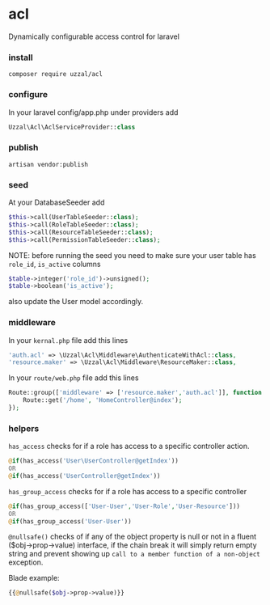 # acl

Dynamically configurable access control for laravel

### install

```
composer require uzzal/acl
```

### configure
In your laravel config/app.php under providers add 

```php
Uzzal\Acl\AclServiceProvider::class
```
### publish
```
artisan vendor:publish
```

### seed
At your DatabaseSeeder add

```php
$this->call(UserTableSeeder::class);        
$this->call(RoleTableSeeder::class);
$this->call(ResourceTableSeeder::class);
$this->call(PermissionTableSeeder::class);
```

NOTE: before running the seed you need to make sure your user table has `role_id`, `is_active` columns
```php
$table->integer('role_id')->unsigned();
$table->boolean('is_active');
```
also update the User model accordingly.

### middleware
In your `kernal.php` file add this lines
```php
'auth.acl' => \Uzzal\Acl\Middleware\AuthenticateWithAcl::class,        
'resource.maker' => \Uzzal\Acl\Middleware\ResourceMaker::class,
```
In your `route/web.php` file add this lines
```php
Route::group(['middleware' => ['resource.maker','auth.acl']], function () {    
    Route::get('/home', 'HomeController@index');    
});
```
### helpers

`has_access` checks for if a role has access to a specific controller action.
```php
@if(has_access('User\UserController@getIndex'))
OR
@if(has_access('UserController@getIndex'))
```

`has_group_access` checks for if a role has access to a specific controller   
```php 
@if(has_group_access(['User-User','User-Role','User-Resource']))
OR
@if(has_group_access('User-User'))
```

`@nullsafe()` checks of if any of the object property is null or not in a fluent ($obj->prop->value) interface, if the chain break it will simply return empty string and prevent showing up `call to a member function of a non-object` exception.

Blade example: 
```php
{{@nullsafe($obj->prop->value)}}
```
